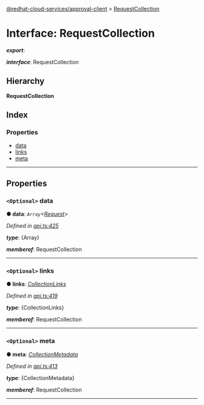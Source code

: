 [@redhat-cloud-services/approval-client](../README.md) > [RequestCollection](../interfaces/requestcollection.md)

# Interface: RequestCollection

*__export__*: 

*__interface__*: RequestCollection

## Hierarchy

**RequestCollection**

## Index

### Properties

* [data](requestcollection.md#data)
* [links](requestcollection.md#links)
* [meta](requestcollection.md#meta)

---

## Properties

<a id="data"></a>

### `<Optional>` data

**● data**: *`Array`<[Request](../modules/request.md)>*

*Defined in [api.ts:425](https://github.com/RedHatInsights/javascript-clients/blob/master/packages/approval/api.ts#L425)*

*__type__*: {Array}

*__memberof__*: RequestCollection

___
<a id="links"></a>

### `<Optional>` links

**● links**: *[CollectionLinks](collectionlinks.md)*

*Defined in [api.ts:419](https://github.com/RedHatInsights/javascript-clients/blob/master/packages/approval/api.ts#L419)*

*__type__*: {CollectionLinks}

*__memberof__*: RequestCollection

___
<a id="meta"></a>

### `<Optional>` meta

**● meta**: *[CollectionMetadata](collectionmetadata.md)*

*Defined in [api.ts:413](https://github.com/RedHatInsights/javascript-clients/blob/master/packages/approval/api.ts#L413)*

*__type__*: {CollectionMetadata}

*__memberof__*: RequestCollection

___

